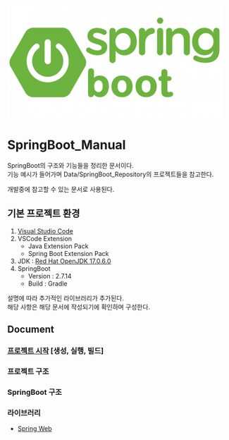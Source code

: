 ![img](./Data/Image/SpringBoot.png)

# SpringBoot_Manual

SpringBoot의 구조와 기능들을 정리한 문서이다.<br>
기능 예시가 들어가며 Data/SpringBoot_Repository의 프로젝트들을 참고한다.<br>

개발중에 참고할 수 있는 문서로 사용된다.<br>

## 기본 프로젝트 환경

1. [Visual Studio Code](https://code.visualstudio.com/)
2. VSCode Extension
   - Java Extension Pack
   - Spring Boot Extension Pack
3. JDK : [Red Hat OpenJDK 17.0.6.0](https://developers.redhat.com/products/openjdk/download#assembly-field-downloads-page-content-82031)
4. SpringBoot
   - Version : 2.7.14
   - Build : Gradle

설명에 따라 추가적인 라이브러리가 추가된다.<br>
해당 사항은 해당 문서에 작성되기에 확인하며 구성한다.<br>

## Document

### [프로젝트 시작](./Data/Document/FirstProject.md) [생성, 실행, 빌드]

### 프로젝트 구조

### SpringBoot 구조

### 라이브러리

- [Spring Web](./Data/Document/Library/SpringWeb.md)
